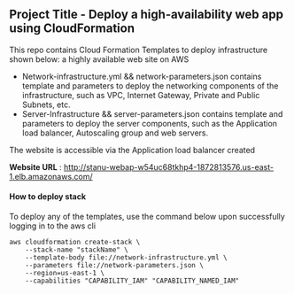 ## Project Title - Deploy a high-availability web app using CloudFormation

This repo contains Cloud Formation Templates to deploy infrastructure shown below: a highly available web site on AWS




 - Network-infrastructure.yml && network-parameters.json contains template and parameters to deploy the networking components of the infrastructure, such as VPC, Internet Gateway, Private and Public Subnets, etc.
 - Server-Infrastructure && server-parameters.json contains template and parameters to deploy the server components, such as the Application load balancer, Autoscaling group and web servers.
 
 The website is accessible via the Application load balancer created

**Website URL** :  http://stanu-webap-w54uc68tkhp4-1872813576.us-east-1.elb.amazonaws.com/

#### How to deploy stack
To deploy any of the templates, use the command below upon successfully logging in to the aws cli

    aws cloudformation create-stack \
    	--stack-name "stackName" \
    	--template-body file://network-infrastructure.yml \
    	--parameters file://network-parameters.json \
    	--region=us-east-1 \
    	--capabilities "CAPABILITY_IAM" "CAPABILITY_NAMED_IAM"



